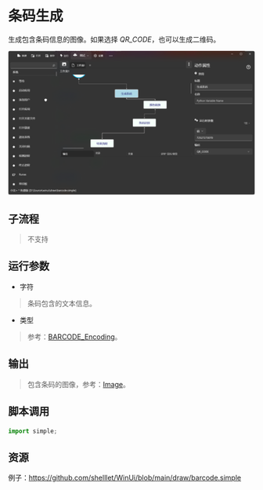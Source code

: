 # 条码生成 
生成包含条码信息的图像。如果选择 *QR_CODE*，也可以生成二维码。

![BarcodeCreate](./images/03.png ':size=90%')

## 子流程
> 不支持


## 运行参数

* 字符
>   条码包含的文本信息。

* 类型
>  参考：[BARCODE_Encoding](./enums/BARCODE_Encoding.md)。
## 输出

> 包含条码的图像，参考：[Image](./types/Image.md)。


## 脚本调用

```python
import simple;

```

## 资源

例子：https://github.com/shelllet/WinUi/blob/main/draw/barcode.simple

